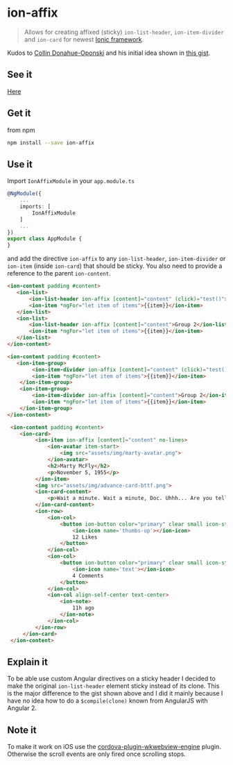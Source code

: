 # ion-affix

> Allows for creating affixed (sticky) `ion-list-header`, `ion-item-divider` and `ion-card` for newest [Ionic framework][1].

Kudos to [Collin Donahue-Oponski][2] and his initial idea shown in [this gist][3].

[1]: https://ionicframework.com/
[2]: https://github.com/colllin
[3]: https://gist.github.com/colllin/1a0c3a91cc641d8e578f

## See it

[Here][4]

[4]: https://jonaszuberbuehler.github.io/ion-affix/demo/www/demo.html

## Get it

from npm

```bash
npm install --save ion-affix
```
## Use it

Import `IonAffixModule` in your `app.module.ts`

```typescript
@NgModule({
    ...
    imports: [
        IonAffixModule
    ]
    ...
})
export class AppModule {
}
```

and add the directive `ion-affix` to any `ion-list-header`, `ion-item-divider` or `ion-item` (inside `ion-card`) that should be sticky. You also need to provide a reference to the parent `ion-content`.

 ```html
 <ion-content padding #content>
    <ion-list>
        <ion-list-header ion-affix [content]="content" (click)="test()">Group 1</ion-list-header>
        <ion-item *ngFor="let item of items">{{item}}</ion-item>
    </ion-list>
    <ion-list>
        <ion-list-header ion-affix [content]="content">Group 2</ion-list-header>
        <ion-item *ngFor="let item of items">{{item}}</ion-item>
    </ion-list>
 </ion-content>
 ```
 
 ```html
 <ion-content padding #content>
    <ion-item-group>
         <ion-item-divider ion-affix [content]="content" (click)="test()">Group 1 (click me!)</ion-item-divider>
         <ion-item *ngFor="let item of items">{{item}}</ion-item>
     </ion-item-group>
     <ion-item-group>
         <ion-item-divider ion-affix [content]="content">Group 2</ion-item-divider>
         <ion-item *ngFor="let item of items">{{item}}</ion-item>
     </ion-item-group>
 </ion-content>
 ```
 
```html
 <ion-content padding #content>
    <ion-card>
         <ion-item ion-affix [content]="content" no-lines>
             <ion-avatar item-start>
                 <img src="assets/img/marty-avatar.png">
             </ion-avatar>
             <h2>Marty McFly</h2>
             <p>November 5, 1955</p>
         </ion-item>
         <img src="assets/img/advance-card-bttf.png">
         <ion-card-content>
             <p>Wait a minute. Wait a minute, Doc. Uhhh... Are you telling me that you built a time machine... out of a DeLorean?! Whoa. This is heavy.</p>
         </ion-card-content>
         <ion-row>
             <ion-col>
                 <button ion-button color="primary" clear small icon-start>
                     <ion-icon name='thumbs-up'></ion-icon>
                     12 Likes
                 </button>
             </ion-col>
             <ion-col>
                 <button ion-button color="primary" clear small icon-start>
                     <ion-icon name='text'></ion-icon>
                     4 Comments
                 </button>
             </ion-col>
             <ion-col align-self-center text-center>
                 <ion-note>
                     11h ago
                 </ion-note>
             </ion-col>
         </ion-row>
     </ion-card>
 </ion-content>
```

## Explain it

To be able use custom Angular directives on a sticky header I decided to make the original `ion-list-header` element sticky instead of its clone. This is the major difference to the gist shown above and I did it mainly because I have no idea how to do a `$compile(clone)` known from AngularJS with Angular 2. 

## Note it

To make it work on iOS use the [cordova-plugin-wkwebview-engine][5] plugin. Otherwise the scroll events are only fired once scrolling stops.

[5]: https://github.com/ionic-team/cordova-plugin-wkwebview-engine
